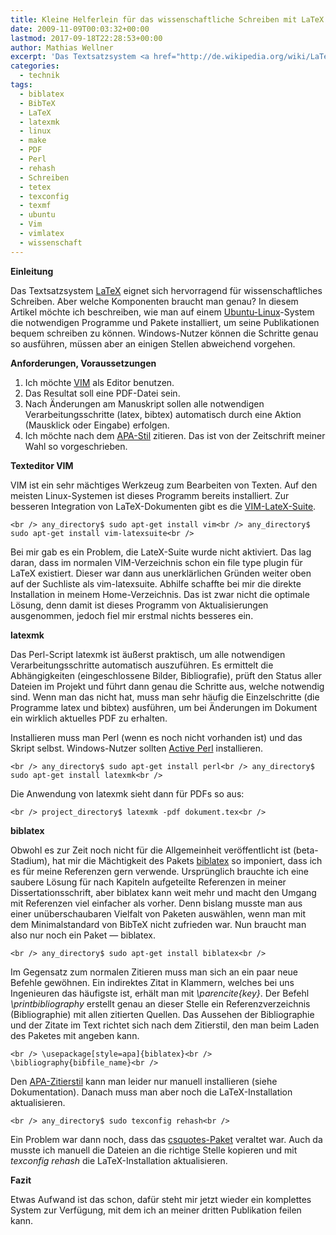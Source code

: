 ```yaml
---
title: Kleine Helferlein für das wissenschaftliche Schreiben mit LaTeX
date: 2009-11-09T00:03:32+00:00
lastmod: 2017-09-18T22:28:53+00:00
author: Mathias Wellner
excerpt: 'Das Textsatzsystem <a href="http://de.wikipedia.org/wiki/LaTeX">LaTeX</a> eignet sich hervorragend für wissenschaftliches Schreiben. Aber welche Komponenten braucht man genau? In diesem Artikel möchte ich beschreiben, wie man auf einem <a href="http://www.ubuntu.com/">Ubuntu-Linux</a>-System die notwendigen Programme und Pakete installiert, um seine Publikationen bequem schreiben zu können. Windows-Nutzer können die Schritte genau so ausführen, müssen aber an einigen Stellen abweichend vorgehen. '
categories:
  - technik
tags:
  - biblatex
  - BibTeX
  - LaTeX
  - latexmk
  - linux
  - make
  - PDF
  - Perl
  - rehash
  - Schreiben
  - tetex
  - texconfig
  - texmf
  - ubuntu
  - Vim
  - vimlatex
  - wissenschaft
---
```

**Einleitung**

Das Textsatzsystem [LaTeX](https://de.wikipedia.org/wiki/LaTeX) eignet sich hervorragend für wissenschaftliches Schreiben. Aber welche Komponenten braucht man genau? In diesem Artikel möchte ich beschreiben, wie man auf einem [Ubuntu-Linux](http://www.ubuntu.com/)-System die notwendigen Programme und Pakete installiert, um seine Publikationen bequem schreiben zu können. Windows-Nutzer können die Schritte genau so ausführen, müssen aber an einigen Stellen abweichend vorgehen. 

**Anforderungen, Voraussetzungen**

  1. Ich möchte [VIM](http://de.wikipedia.org/wiki/Vim) als Editor benutzen.
  2. Das Resultat soll eine PDF-Datei sein.
  3. Nach Änderungen am Manuskript sollen alle notwendigen Verarbeitungsschritte (latex, bibtex) automatisch durch eine Aktion (Mausklick oder Eingabe) erfolgen.
  4. Ich möchte nach dem [APA-Stil](http://www.apastyle.org/) zitieren. Das ist von der Zeitschrift meiner Wahl so vorgeschrieben.

**Texteditor VIM**

VIM ist ein sehr mächtiges Werkzeug zum Bearbeiten von Texten. Auf den meisten Linux-Systemen ist dieses Programm bereits installiert. Zur besseren Integration von LaTeX-Dokumenten gibt es die [VIM-LateX-Suite](http://vim-latex.sourceforge.net/).
  
`<br />
any_directory$ sudo apt-get install vim<br />
any_directory$ sudo apt-get install vim-latexsuite<br />
` 

Bei mir gab es ein Problem, die LateX-Suite wurde nicht aktiviert. Das lag daran, dass im normalen VIM-Verzeichnis schon ein file type plugin für LaTeX existiert. Dieser war dann aus unerklärlichen Gründen weiter oben auf der Suchliste als vim-latexsuite. Abhilfe schaffte bei mir die direkte Installation in meinem Home-Verzeichnis. Das ist zwar nicht die optimale Lösung, denn damit ist dieses Programm von Aktualisierungen ausgenommen, jedoch fiel mir erstmal nichts besseres ein. 

**latexmk**

Das Perl-Script latexmk ist äußerst praktisch, um alle notwendigen Verarbeitungsschritte automatisch auszuführen. Es ermittelt die Abhängigkeiten (eingeschlossene Bilder, Bibliografie), prüft den Status aller Dateien im Projekt und führt dann genau die Schritte aus, welche notwendig sind. Wenn man das nicht hat, muss man sehr häufig die Einzelschritte (die Programme latex und bibtex) ausführen, um bei Änderungen im Dokument ein wirklich aktuelles PDF zu erhalten. 

Installieren muss man Perl (wenn es noch nicht vorhanden ist) und das Skript selbst. Windows-Nutzer sollten [Active Perl](http://www.activestate.com/activeperl/) installieren.
  
`<br />
any_directory$ sudo apt-get install perl<br />
any_directory$ sudo apt-get install latexmk<br />
` 

Die Anwendung von latexmk sieht dann für PDFs so aus:
  
`<br />
project_directory$ latexmk -pdf dokument.tex<br />
` 

**biblatex**

Obwohl es zur Zeit noch nicht für die Allgemeinheit veröffentlicht ist (beta-Stadium), hat mir die Mächtigkeit des Pakets [biblatex](http://www.ctan.org/pkg/biblatex) so imponiert, dass ich es für meine Referenzen gern verwende. Ursprünglich brauchte ich eine saubere Lösung für nach Kapiteln aufgeteilte Referenzen in meiner Dissertationsschrift, aber biblatex kann weit mehr und macht den Umgang mit Referenzen viel einfacher als vorher. Denn bislang musste man aus einer unüberschaubaren Vielfalt von Paketen auswählen, wenn man mit dem Minimalstandard von BibTeX nicht zufrieden war. Nun braucht man also nur noch ein Paket &#8212; biblatex.
  
`<br />
any_directory$ sudo apt-get install biblatex<br />
` 

Im Gegensatz zum normalen Zitieren muss man sich an ein paar neue Befehle gewöhnen. Ein indirektes Zitat in Klammern, welches bei uns Ingenieuren das häufigste ist, erhält man mit _\parencite{key}_. Der Befehl _\printbibliography_ erstellt genau an dieser Stelle ein Referenzverzeichnis (Bibliographie) mit allen zitierten Quellen. Das Aussehen der Bibliographie und der Zitate im Text richtet sich nach dem Zitierstil, den man beim Laden des Paketes mit angeben kann.
  
`<br />
\usepackage[style=apa]{biblatex}<br />
\bibliography{bibfile_name}<br />
` 

Den [APA-Zitierstil](http://www.ctan.org/pkg/biblatex-apa) kann man leider nur manuell installieren (siehe Dokumentation). Danach muss man aber noch die LaTeX-Installation aktualisieren.
  
`<br />
any_directory$ sudo texconfig rehash<br />
` 

Ein Problem war dann noch, dass das [csquotes-Paket](http://www.ctan.org/tex-archive/macros/latex/contrib/csquotes/) veraltet war. Auch da musste ich manuell die Dateien an die richtige Stelle kopieren und mit _texconfig rehash_ die LaTeX-Installation aktualisieren. 

**Fazit**

Etwas Aufwand ist das schon, dafür steht mir jetzt wieder ein komplettes System zur Verfügung, mit dem ich an meiner dritten Publikation feilen kann.